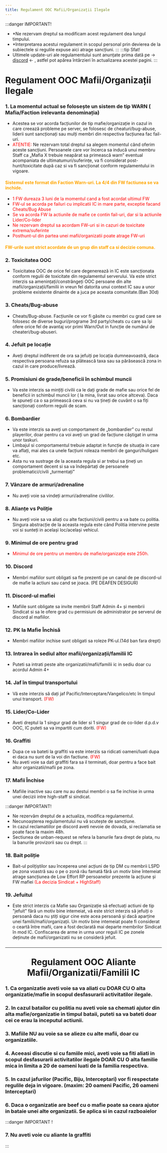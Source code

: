 ```yaml
---
title: Regulament OOC Mafii/Organizații Ilegale
--- 
```


:::danger IMPORTANT!
- *Ne rezervam dreptul sa modificam acest regulament dea lungul timpului.
- *Interpretarea acestui regulament in scopul personal prin devierea de la subiectele si regulile expuse aici atrage sancțiuni.
:::
:::tip Sfat!
- Ultimele update-uri ale regulamentului sunt anunțate prima dată pe -> [discord](https://discord.gg/furyro) <- , astfel pot apărea întârzieri în actualizarea acestei pagini.
:::

# <span class="title-font"> Regulament OOC Mafii/Organizații Ilegale </span>

### <span class="header-font"> 1. La momentul actual se folosește un sistem de tip WARN ( Mafia/Faction irelevanta denominația)</span>
- Acestea se vor acorda facțiunilor de tip mafie/organizație in cazul in care creează probleme pe server, se folosesc de cheaturi/bug-abuse, liderii sunt sancționați sau mulți membri din respectiva facțiunea fac fail-uri.
- <span style="color:red">ATENTIE:</span> Ne rezervam total dreptul sa alegem momentul când oferim aceste sancțiuni. Persoanele care vor încerca sa inducă unui membru Staff ca „Mafia X trebuie neapărat sa primească warn” eventual acompaniata de ultimatumuri/suferințe, va fi considerat post-hunt/toxicitate după caz si va fi sancționat conform regulamentului in vigoare.

#### <span style="color:orange">Sistemul este format din Faction Warn-uri. La 4/4 din FW factiunea se va inchide.</span>
- <span style="color:red">1 FW dureaza 3 luni de la momentul cand a fost acordat ultimul FW</span>
- <span style="color:red">FW-ul se acorda pe failuri cu implicatii IC in mare parte, exceptie facand Cheats/Bug Abuse</span>
- <span style="color:red">Se va acorda FW la actiunile de mafie ce contin fail-uri, dar si la actiunile Lider/Co-lider</span>
- <span style="color:red">Ne rezervam dreptul sa acordam FW-uri si in cazuri de toxicitate extrema/suferinte</span>
- <span style="color:red">Posthunt-ul din partea unei mafii/organizatii poate atrage FW-uri</span>

#### <span style="color:orange">FW-urile sunt strict acordate de un grup din staff ca si decizie comuna.</span>

### <span class="header-font"> 2. Toxicitatea OOC </span>
- Toxicitatea OOC de orice fel care degenerează in IC este sancționata conform regulii de toxicitate din regulamentul serverului. Va este strict interzis sa amenințați/constrângeți OOC persoane din alte mafii/organizații/familii in vreun fel datorita unui context IC sau a unor probleme existente dinainte de a juca pe aceasta comunitate.(Ban 30d)

### <span class="header-font"> 3. Cheats/Bug-abuse </span>
- Cheats/Bug-abuse. Facțiunile ce vor fi găsite cu membri cu grad care se folosesc de diverse buguri/programe 3rd party/cheats cu care sa își ofere orice fel de avantaj vor primi Warn/Out in funcție de numărul de cheateri/bug-abuseri.

### <span class="header-font"> 4. Jefuit pe locație </span>
- Aveți dreptul indiferent de ora sa jefuiți pe locația dumneavoastră, daca respectiva persoana refuza sa plătească taxa sau sa părăsească zona in cazul in care produce/livrează.

### <span class="header-font"> 5. Promisiuni de grade/beneficii în schimbul muncii </span>
- Va este interzis sa mințiți civilii ca le dați grade de mafie sau orice fel de beneficii in schimbul muncii lor ( la mina, livrat sau orice altceva). Daca le spuneți ca o sa primească ceva si nu va țineți de cuvânt o sa fiți sancționați conform regulii de scam.

### <span class="header-font"> 6. Bombardier </span>
-  Va este interzis sa aveți un comportament de „bombardier” cu restul playerilor, doar pentru ca voi aveți un grad de facțiune câștigat in urma unor taskuri. 
- Limbajul si comportamentul trebuie adaptat in funcție de situația in care va aflați, mai ales ca unele facțiuni roleaza membrii de ganguri/huligani etc. 
- Asta nu va sustrage de la aceasta regula si ar trebui sa țineți un comportament decent si sa va îndepărtați de persoanele problematici/civili „turmentați”

### <span class="header-font"> 7. Vânzare de armuri/adrenaline </span>
- Nu aveți voie sa vindeți armuri/adrenaline civililor.

### <span class="header-font"> 8. Alianțe vs Poliție</span>
- Nu aveți voie sa va aliați cu alte facțiuni/civili pentru a va bate cu politia. Singura abstracție de la aceasta regula este când Politia intervine peste voi si sunteți in același loc/același vehicul.

### <span class="header-font"> 9. Minimul de ore pentru grad </span>
- <span style="color:red">Minimul de ore pentru un membru de mafie/organizație este 250h.</span>

### <span class="header-font"> 10. Discord </span>
- Membri mafiilor sunt obligati sa fie prezenti pe un canal de pe discord-ul de mafie la actiuni sau cand se joaca. (PE DEAFEN DESIGUR)

### <span class="header-font"> 11. Discord-ul mafiei </span>
- Mafiile sunt obligate sa invite membrii Staff Admin 4+ și membrii Sindicat si sa le ofere grad cu permisiuni de administrator pe serverul de discord al mafiilor.

### <span class="header-font"> 12. PK la Mafie Închisă </span>
- Membri mafiilor inchise sunt obligati sa roleze PK-ul.(14d ban fara drept)

### <span class="header-font"> 13. Intrarea în sediul altor mafii/organizații/familii IC </span>
- Puteti sa intrati peste alte organizatii/mafii/familii ic in sediu doar cu acordul Admin 4+

### <span class="header-font"> 14. Jaf în timpul transportului </span>
- Vă este interzis să dați jaf Pacific/Interceptare/Vangelico/etc în timpul unui transport. <span style="color:red">(FW)</span> 

### <span class="header-font"> 15. Lider/Co-Lider </span>
- Aveti dreptul la 1 singur grad de lider si 1 singur grad de co-lider d.p.d.v OOC, IC puteti sa va impartiti cum doriti. <span style="color:red">(FW)</span> 

### <span class="header-font"> 16. Graffiti </span>
- Dupa ce va bateti la graffiti va este interzis sa ridicati oameni/luati dupa ei daca nu sunt de la voi din factiune. <span style="color:red">(FW)</span> 
- Nu aveti voie sa dati graffiti fara sa il terminati, doar pentru a face bait altor organizatii/mafii pe zona.

### <span class="header-font"> 17. Mafii Închise</span>
- Mafiile inactive sau care nu au destui membri o sa fie inchise in urma unei decizii intre high-staff si sindicat.

:::danger IMPORTANT!
- Ne rezervăm dreptul de a actualiza, modifica regulamentul.
- Necunoașterea regulamentului nu vă scutește de sancțiune.
- In cazul reclamatiilor pe discord aveti nevoie de dovada, si reclamatia se poate face la maxim 48h.
- Sectiunea de unban-request se refera la banurile fara drept de plata, nu la banurile provizorii sau cu drept.
:::

### <span class="header-font"> 18. Bait poliție </span>
- Bait-ul polițiștilor sau începerea unei acțiuni de tip DM cu membrii LSPD pe zona voastră sau o pe o zonă rău famată fără un motiv bine întemeiat atrage sancțiunea de Low Effort RP persoanelor prezente la acțiune și FW mafiei <span style="color:red">(La decizia Sindicat + HighStaff)</span>

### <span class="header-font"> 19. Jefuitul </span>
- Este strict interzis ca Mafie sau Organizație să efectuați actiuni de tip "jefuit" fără un motiv bine intemeiat, vă este strict interzis să jefuiți o persoană daca nu știți sigur cine este acea persoană și dacă aparține unei familii/mafii/organizații. Un motiv bine intemeiat poate fi considerat o ceartă între mafii, care a fost declarată mai departe membrilor Sindicat în mod IC. Confiscarea de arme in urma unor reguli IC pe zonele deținute de mafii/organizatii nu se consideră jefuit.

<hr style="transform: translateY(10px)"/>

# <center> Regulament OOC Aliante Mafii/Organizatii/Familii IC </center>

### 1. Ca organizatie aveti voie sa va aliati cu DOAR CU O alta organizatie/mafie in scopul desfasurarii activitatilor ilegale.
### 2. In cazul batailor cu politia nu aveti voie sa chemati ajutor din alta mafie/organizatie in timpul bataii, puteti sa va bateti doar cei ce erau la inceputul actiunii.
### 3. Mafiile NU au voie sa se alieze cu alte mafii, doar cu organizatiile.
### 4. Aceeasi discutie si cu famiile mici, aveti voie sa fiti aliati in scopul desfasurarii activitatilor ilegale DOAR CU O alta familie mica in limita a 20 de oameni luati de la familia respectiva.
### 5. In cazul jafurilor (Pacific, Biju, Interceptari) vor fi respectate regulile deja in vigoare. (maxim: 20 oameni Pacific, 26 oameni Interceptari)
### 6. Daca o organizatie are beef cu o mafie poate sa ceara ajutor in bataie unei alte organizatii. Se aplica si in cazul razboaielor
:::danger IMPORTANT !
### 7. Nu aveti voie cu aliante la graffiti
:::
